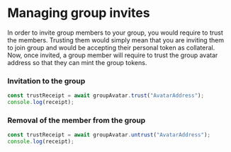 # Managing group invites

In order to invite group members to your group, you would require to trust the members. Trusting them would simply mean that you are inviting them to join group and would be accepting their personal token as collateral. Now, once invited, a group member will require to trust the group avatar address so that they can mint the group tokens.

### Invitation to the group

```typescript
const trustReceipt = await groupAvatar.trust("AvatarAddress");
console.log(receipt);
```

### Removal of the member from the group

```typescript
const trustReceipt = await groupAvatar.untrust("AvatarAddress");
console.log(receipt);
```

